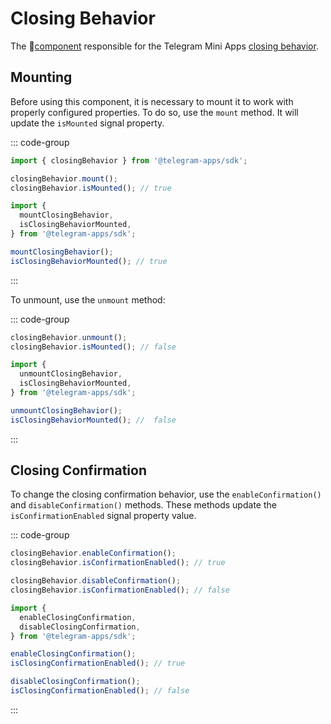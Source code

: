 # Closing Behavior

The 💠[component](../scopes.md) responsible for the Telegram Mini
Apps [closing behavior](../../../../platform/closing-behavior.md).

## Mounting

Before using this component, it is necessary to mount it to work with properly configured
properties. To do so, use the `mount` method. It will update the `isMounted` signal property.

::: code-group

```ts [Variable]
import { closingBehavior } from '@telegram-apps/sdk';

closingBehavior.mount();
closingBehavior.isMounted(); // true
```

```ts [Functions]
import {
  mountClosingBehavior,
  isClosingBehaviorMounted,
} from '@telegram-apps/sdk';

mountClosingBehavior();
isClosingBehaviorMounted(); // true
```

:::

To unmount, use the `unmount` method:

::: code-group

```ts [Variable]
closingBehavior.unmount();
closingBehavior.isMounted(); // false
```

```ts [Functions]
import {
  unmountClosingBehavior,
  isClosingBehaviorMounted,
} from '@telegram-apps/sdk';

unmountClosingBehavior();
isClosingBehaviorMounted(); //  false
```

:::

## Closing Confirmation

To change the closing confirmation behavior, use the `enableConfirmation()`
and `disableConfirmation()` methods. These methods update the `isConfirmationEnabled` signal
property value.

::: code-group

```ts [Variable]
closingBehavior.enableConfirmation();
closingBehavior.isConfirmationEnabled(); // true

closingBehavior.disableConfirmation();
closingBehavior.isConfirmationEnabled(); // false
```

```ts [Functions]
import {
  enableClosingConfirmation,
  disableClosingConfirmation,
} from '@telegram-apps/sdk';

enableClosingConfirmation();
isClosingConfirmationEnabled(); // true

disableClosingConfirmation();
isClosingConfirmationEnabled(); // false
```

:::